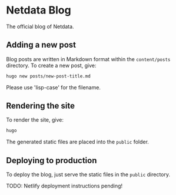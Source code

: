 # Netdata Blog

The official blog of Netdata.

## Adding a new post

Blog posts are written in Markdown format within the `content/posts` directory. To create a new post, give:

```sh
hugo new posts/new-post-title.md
```

Please use 'lisp-case' for the filename.

## Rendering the site

To render the site, give:

```sh
hugo
```

The generated static files are placed into the `public` folder.

## Deploying to production

To deploy the blog, just serve the static files in the `public` directory.

TODO: Netlify deployment instructions pending!
